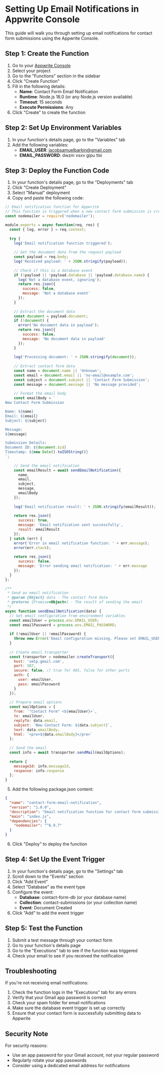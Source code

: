 # Setting Up Email Notifications in Appwrite Console

This guide will walk you through setting up email notifications for contact form submissions using the Appwrite Console.

## Step 1: Create the Function

1. Go to your [Appwrite Console](https://cloud.appwrite.io/console)
2. Select your project
3. Go to the "Functions" section in the sidebar
4. Click "Create Function"
5. Fill in the following details:
   - **Name**: Contact Form Email Notification
   - **Runtime**: Node.js 18.0 (or any Node.js version available)
   - **Timeout**: 15 seconds
   - **Execute Permissions**: Any
6. Click "Create" to create the function

## Step 2: Set Up Environment Variables

1. In your function's details page, go to the "Variables" tab
2. Add the following variables:
   - **EMAIL_USER**: jacobsamuelbarkin@gmail.com
   - **EMAIL_PASSWORD**: dwzm vsxv gipu tlsi

## Step 3: Deploy the Function Code

1. In your function's details page, go to the "Deployments" tab
2. Click "Create Deployment"
3. Select "Manual" deployment
4. Copy and paste the following code:

```javascript
// Email notification function for Appwrite
// This function is triggered when a new contact form submission is created
const nodemailer = require('nodemailer');

module.exports = async function(req, res) {
  const { log, error } = req.context;
  
  try {
    log('Email notification function triggered');
    
    // Get the document data from the request payload
    const payload = req.body;
    log('Received payload: ' + JSON.stringify(payload));
    
    // Check if this is a database event
    if (!payload || !payload.database || !payload.database.name) {
      log('Not a database event, ignoring');
      return res.json({
        success: false,
        message: 'Not a database event'
      });
    }
    
    // Extract the document data
    const document = payload.document;
    if (!document) {
      error('No document data in payload');
      return res.json({
        success: false,
        message: 'No document data in payload'
      });
    }
    
    log('Processing document: ' + JSON.stringify(document));
    
    // Extract contact form data
    const name = document.name || 'Unknown';
    const email = document.email || 'no-email@example.com';
    const subject = document.subject || 'Contact Form Submission';
    const message = document.message || 'No message provided';
    
    // Format the email body
    const emailBody = `
New Contact Form Submission

Name: ${name}
Email: ${email}
Subject: ${subject}

Message:
${message}

Submission Details:
Document ID: ${document.$id}
Timestamp: ${new Date().toISOString()}
`;
    
    // Send the email notification
    const emailResult = await sendEmailNotification({
      name,
      email,
      subject,
      message,
      emailBody
    });
    
    log('Email notification result: ' + JSON.stringify(emailResult));
    
    return res.json({
      success: true,
      message: 'Email notification sent successfully',
      result: emailResult
    });
  } catch (err) {
    error('Error in email notification function: ' + err.message);
    error(err.stack);
    
    return res.json({
      success: false,
      message: 'Error sending email notification: ' + err.message
    });
  }
};

/**
 * Send an email notification
 * @param {Object} data - The contact form data
 * @returns {Promise<Object>} - The result of sending the email
 */
async function sendEmailNotification(data) {
  // Get email configuration from environment variables
  const emailUser = process.env.EMAIL_USER;
  const emailPassword = process.env.EMAIL_PASSWORD;
  
  if (!emailUser || !emailPassword) {
    throw new Error('Email configuration missing. Please set EMAIL_USER and EMAIL_PASSWORD environment variables.');
  }
  
  // Create email transporter
  const transporter = nodemailer.createTransport({
    host: 'smtp.gmail.com',
    port: 587,
    secure: false, // true for 465, false for other ports
    auth: {
      user: emailUser,
      pass: emailPassword
    }
  });
  
  // Prepare email options
  const mailOptions = {
    from: `"Contact Form" <${emailUser}>`,
    to: emailUser,
    replyTo: data.email,
    subject: `New Contact Form: ${data.subject}`,
    text: data.emailBody,
    html: `<pre>${data.emailBody}</pre>`
  };
  
  // Send the email
  const info = await transporter.sendMail(mailOptions);
  
  return {
    messageId: info.messageId,
    response: info.response
  };
}
```

5. Add the following package.json content:

```json
{
  "name": "contact-form-email-notification",
  "version": "1.0.0",
  "description": "Email notification function for contact form submissions",
  "main": "index.js",
  "dependencies": {
    "nodemailer": "^6.9.7"
  }
}
```

6. Click "Deploy" to deploy the function

## Step 4: Set Up the Event Trigger

1. In your function's details page, go to the "Settings" tab
2. Scroll down to the "Events" section
3. Click "Add Event"
4. Select "Database" as the event type
5. Configure the event:
   - **Database**: contact-form-db (or your database name)
   - **Collection**: contact-submissions (or your collection name)
   - **Event**: Document Created
6. Click "Add" to add the event trigger

## Step 5: Test the Function

1. Submit a test message through your contact form
2. Go to your function's details page
3. Go to the "Executions" tab to see if the function was triggered
4. Check your email to see if you received the notification

## Troubleshooting

If you're not receiving email notifications:

1. Check the function logs in the "Executions" tab for any errors
2. Verify that your Gmail app password is correct
3. Check your spam folder for email notifications
4. Make sure the database event trigger is set up correctly
5. Ensure that your contact form is successfully submitting data to Appwrite

## Security Note

For security reasons:
- Use an app password for your Gmail account, not your regular password
- Regularly rotate your app passwords
- Consider using a dedicated email address for notifications
